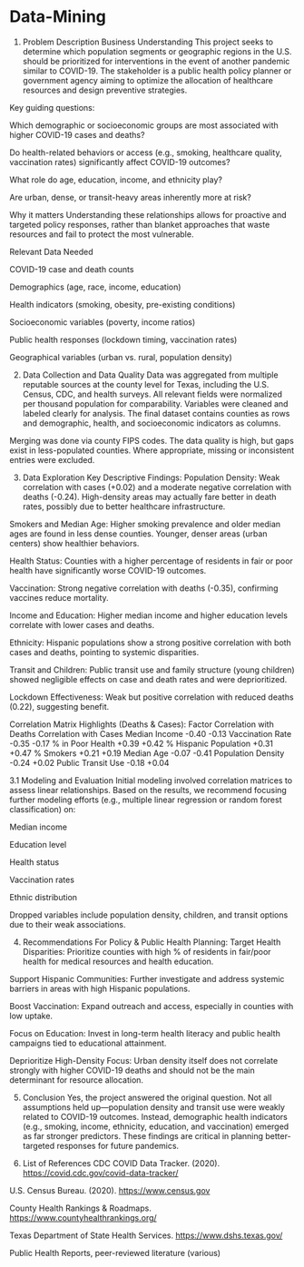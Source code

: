 # Data-Mining

1. Problem Description
Business Understanding
This project seeks to determine which population segments or geographic regions in the U.S. should be prioritized for interventions in the event of another pandemic similar to COVID-19. The stakeholder is a public health policy planner or government agency aiming to optimize the allocation of healthcare resources and design preventive strategies.

Key guiding questions:

Which demographic or socioeconomic groups are most associated with higher COVID-19 cases and deaths?

Do health-related behaviors or access (e.g., smoking, healthcare quality, vaccination rates) significantly affect COVID-19 outcomes?

What role do age, education, income, and ethnicity play?

Are urban, dense, or transit-heavy areas inherently more at risk?

Why it matters
Understanding these relationships allows for proactive and targeted policy responses, rather than blanket approaches that waste resources and fail to protect the most vulnerable.

Relevant Data Needed

COVID-19 case and death counts

Demographics (age, race, income, education)

Health indicators (smoking, obesity, pre-existing conditions)

Socioeconomic variables (poverty, income ratios)

Public health responses (lockdown timing, vaccination rates)

Geographical variables (urban vs. rural, population density)

2. Data Collection and Data Quality
Data was aggregated from multiple reputable sources at the county level for Texas, including the U.S. Census, CDC, and health surveys. All relevant fields were normalized per thousand population for comparability. Variables were cleaned and labeled clearly for analysis. The final dataset contains counties as rows and demographic, health, and socioeconomic indicators as columns.

Merging was done via county FIPS codes. The data quality is high, but gaps exist in less-populated counties. Where appropriate, missing or inconsistent entries were excluded.

3. Data Exploration
Key Descriptive Findings:
Population Density: Weak correlation with cases (+0.02) and a moderate negative correlation with deaths (-0.24). High-density areas may actually fare better in death rates, possibly due to better healthcare infrastructure.

Smokers and Median Age: Higher smoking prevalence and older median ages are found in less dense counties. Younger, denser areas (urban centers) show healthier behaviors.

Health Status: Counties with a higher percentage of residents in fair or poor health have significantly worse COVID-19 outcomes.

Vaccination: Strong negative correlation with deaths (-0.35), confirming vaccines reduce mortality.

Income and Education: Higher median income and higher education levels correlate with lower cases and deaths.

Ethnicity: Hispanic populations show a strong positive correlation with both cases and deaths, pointing to systemic disparities.

Transit and Children: Public transit use and family structure (young children) showed negligible effects on case and death rates and were deprioritized.

Lockdown Effectiveness: Weak but positive correlation with reduced deaths (0.22), suggesting benefit.

Correlation Matrix Highlights (Deaths & Cases):
Factor	Correlation with Deaths	Correlation with Cases
Median Income	-0.40	-0.13
Vaccination Rate	-0.35	-0.17
% in Poor Health	+0.39	+0.42
% Hispanic Population	+0.31	+0.47
% Smokers	+0.21	+0.19
Median Age	-0.07	-0.41
Population Density	-0.24	+0.02
Public Transit Use	-0.18	+0.04

3.1 Modeling and Evaluation
Initial modeling involved correlation matrices to assess linear relationships. Based on the results, we recommend focusing further modeling efforts (e.g., multiple linear regression or random forest classification) on:

Median income

Education level

Health status

Vaccination rates

Ethnic distribution

Dropped variables include population density, children, and transit options due to their weak associations.

4. Recommendations
For Policy & Public Health Planning:
Target Health Disparities: Prioritize counties with high % of residents in fair/poor health for medical resources and health education.

Support Hispanic Communities: Further investigate and address systemic barriers in areas with high Hispanic populations.

Boost Vaccination: Expand outreach and access, especially in counties with low uptake.

Focus on Education: Invest in long-term health literacy and public health campaigns tied to educational attainment.

Deprioritize High-Density Focus: Urban density itself does not correlate strongly with higher COVID-19 deaths and should not be the main determinant for resource allocation.

5. Conclusion
Yes, the project answered the original question. Not all assumptions held up—population density and transit use were weakly related to COVID-19 outcomes. Instead, demographic health indicators (e.g., smoking, income, ethnicity, education, and vaccination) emerged as far stronger predictors. These findings are critical in planning better-targeted responses for future pandemics.

6. List of References
CDC COVID Data Tracker. (2020). https://covid.cdc.gov/covid-data-tracker/

U.S. Census Bureau. (2020). https://www.census.gov

County Health Rankings & Roadmaps. https://www.countyhealthrankings.org/

Texas Department of State Health Services. https://www.dshs.texas.gov/

Public Health Reports, peer-reviewed literature (various)

